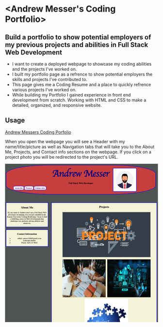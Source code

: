 # <Andrew Messer's Coding Portfolio>

## Build a portfolio to show potential employers of my previous projects and abilities in Full Stack Web Development

- I want to create a deployed webpage to showcase my coding abilities and the projects I've worked on. 
- I built my portfolio page as a refrence to show potential employers the skills and projects I've contributed to.
- This page gives me a Coding Resume and a place to quickly refrence various projects I've worked on. 
- While building my Portfolio I gained experience in front end development from scratch. Working with HTML and CSS to make a detailed, organized, and responsive website.


## Usage

[Andrew Messers Coding Porfolio](https://amess33.github.io/Portfolio/)

When you open the webpage you will see a Header with my name/title/picture as well as Navigation tabs that will take you to the About Me, Projects, and Contact info sections on the webpage. If you click on a project photo you will be redirected to the project's URL. 

![Andrew Messer's Coding Porfolio Screenshot](assets/images/Screenshot%202022-12-15%20at%2011.27.55%20AM.png)